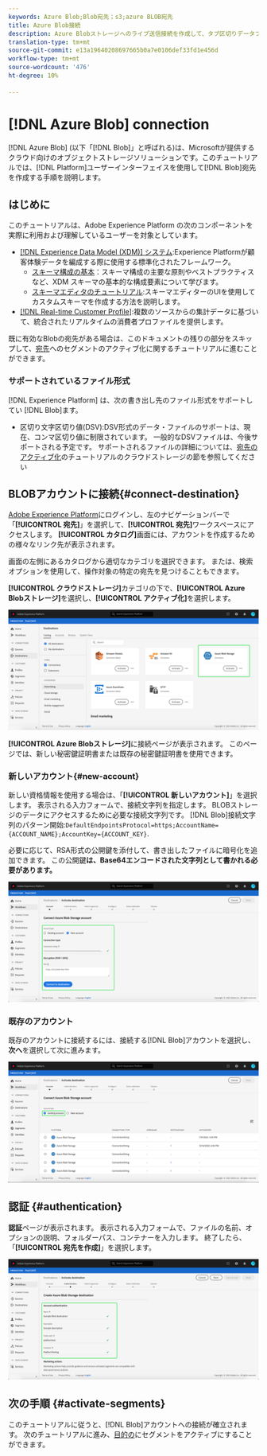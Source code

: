```yaml
---
keywords: Azure Blob;Blob宛先；s3;azure BLOB宛先
title: Azure Blob接続
description: Azure Blobストレージへのライブ送信接続を作成して、タブ区切りデータファイルまたはCSVデータファイルをAdobe Experience Platformから定期的にエクスポートします。
translation-type: tm+mt
source-git-commit: e13a19640208697665b0a7e0106def33fd1e456d
workflow-type: tm+mt
source-wordcount: '476'
ht-degree: 10%

---
```



# [!DNL Azure Blob] connection

[!DNL Azure Blob] (以下「[!DNL Blob]」と呼ばれる)は、Microsoftが提供するクラウド向けのオブジェクトストレージソリューションです。このチュートリアルでは、[!DNL Platform]ユーザーインターフェイスを使用して[!DNL Blob]宛先を作成する手順を説明します。

## はじめに

このチュートリアルは、Adobe Experience Platform の次のコンポーネントを実際に利用および理解しているユーザーを対象としています。

- [[!DNL Experience Data Model (XDM)] システム](../../../xdm/home.md):Experience Platformが顧客体験データを編成する際に使用する標準化されたフレームワーク。
   - [スキーマ構成の基本](../../../xdm/schema/composition.md)：スキーマ構成の主要な原則やベストプラクティスなど、XDM スキーマの基本的な構成要素について学びます。
   - [スキーマエディタのチュートリアル](../../../xdm/tutorials/create-schema-ui.md):スキーマエディターのUIを使用してカスタムスキーマを作成する方法を説明します。
- [[!DNL Real-time Customer Profile]](../../../profile/home.md):複数のソースからの集計データに基づいて、統合されたリアルタイムの消費者プロファイルを提供します。

既に有効なBlobの宛先がある場合は、このドキュメントの残りの部分をスキップして、[宛先](../../ui/activate-destinations.md)へのセグメントのアクティブ化に関するチュートリアルに進むことができます。

### サポートされているファイル形式

[!DNL Experience Platform] は、次の書き出し先のファイル形式をサポートしてい [!DNL Blob]ます。

- 区切り文字区切り値(DSV):DSV形式のデータ・ファイルのサポートは、現在、コンマ区切り値に制限されています。 一般的なDSVファイルは、今後サポートされる予定です。 サポートされるファイルの詳細については、[宛先のアクティブ化](../../ui/activate-destinations.md#esp-and-cloud-storage)のチュートリアルのクラウドストレージの節を参照してください

## BLOBアカウントに接続{#connect-destination}

[Adobe Experience Platform](https://platform.adobe.com)にログインし、左のナビゲーションバーで「**[!UICONTROL 宛先]**」を選択して、**[!UICONTROL 宛先]**&#x200B;ワークスペースにアクセスします。 **[!UICONTROL カタログ]**&#x200B;画面には、アカウントを作成するための様々なリンク先が表示されます。

画面の左側にあるカタログから適切なカテゴリを選択できます。 または、検索オプションを使用して、操作対象の特定の宛先を見つけることもできます。

**[!UICONTROL クラウドストレージ]**&#x200B;カテゴリの下で、**[!UICONTROL Azure Blobストレージ]**&#x200B;を選択し、**[!UICONTROL アクティブ化]**&#x200B;を選択します。

![カタログ](../../assets/catalog/cloud-storage/blob/catalog.png)

**[!UICONTROL Azure Blobストレージ]**&#x200B;に接続ページが表示されます。 このページでは、新しい秘密鍵証明書または既存の秘密鍵証明書を使用できます。

### 新しいアカウント{#new-account}

新しい資格情報を使用する場合は、「**[!UICONTROL 新しいアカウント]**」を選択します。 表示される入力フォームで、接続文字列を指定します。 BLOBストレージのデータにアクセスするために必要な接続文字列です。 [!DNL Blob]接続文字列のパターン開始:`DefaultEndpointsProtocol=https;AccountName={ACCOUNT_NAME};AccountKey={ACCOUNT_KEY}`.

必要に応じて、RSA形式の公開鍵を添付して、書き出したファイルに暗号化を追加できます。 この公開鍵&#x200B;**は、Base64エンコードされた文字列として書かれる必要があります。**

![新しいアカウント](../../assets/catalog/cloud-storage/blob/new.png)

### 既存のアカウント

既存のアカウントに接続するには、接続する[!DNL Blob]アカウントを選択し、**次へ**&#x200B;を選択して次に進みます。

![既存のアカウント](../../assets/catalog/cloud-storage/blob/existing.png)

## 認証 {#authentication}

**認証**&#x200B;ページが表示されます。 表示される入力フォームで、ファイルの名前、オプションの説明、フォルダーパス、コンテナーを入力します。 終了したら、「**[!UICONTROL 宛先を作成]**」を選択します。

![認証](../../assets/catalog/cloud-storage/blob/authentication.png)

## 次の手順 {#activate-segments}

このチュートリアルに従うと、[!DNL Blob]アカウントへの接続が確立されます。 次のチュートリアルに進み、[目的の](../../ui/activate-destinations.md)にセグメントをアクティブにすることができます。
